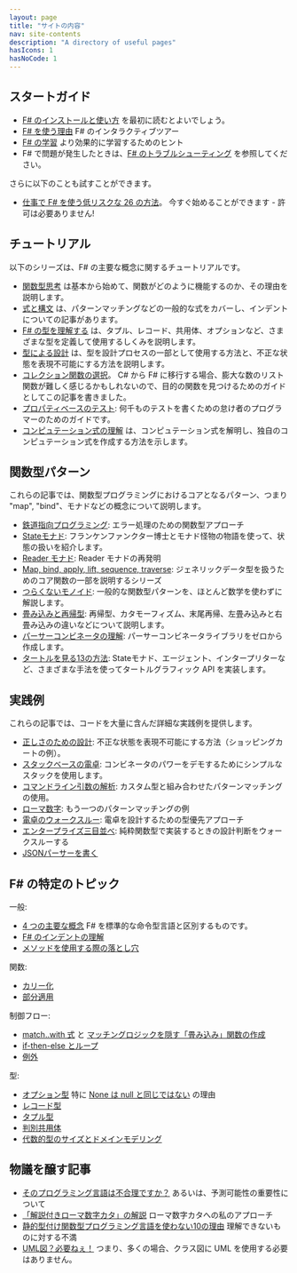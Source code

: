 ```yaml
---
layout: page
title: "サイトの内容"
nav: site-contents
description: "A directory of useful pages"
hasIcons: 1
hasNoCode: 1
---
```



## スタートガイド

* [F# のインストールと使い方](installing-and-using.html) を最初に読むとよいでしょう。
* [F# を使う理由](why-use-fsharp.html) F# のインタラクティブツアー
* [F# の学習](learning-fsharp.html) より効果的に学習するためのヒント
* F# で問題が発生したときは、[F# のトラブルシューティング](troubleshooting-fsharp.html) を参照してください。

さらに以下のことも試すことができます。

* [仕事で F# を使う低リスクな 26 の方法](posts/low-risk-ways-to-use-fsharp-at-work.html)。 今すぐ始めることができます - 許可は必要ありません!

## チュートリアル

以下のシリーズは、F# の主要な概念に関するチュートリアルです。

* [関数型思考](series/thinking-functionally.html) は基本から始めて、関数がどのように機能するのか、その理由を説明します。
* [式と構文](series/expressions-and-syntax.html) は、パターンマッチングなどの一般的な式をカバーし、インデントについての記事があります。
* [F# の型を理解する](series/understanding-fsharp-types.html) は、タプル、レコード、共用体、オプションなど、さまざまな型を定義して使用するしくみを説明します。
* [型による設計](series/designing-with-types.html) は、型を設計プロセスの一部として使用する方法と、不正な状態を表現不可能にする方法を説明します。
* [コレクション関数の選択](posts/list-module-functions.html)。 C# から F# に移行する場合、膨大な数のリスト関数が難しく感じるかもしれないので、目的の関数を見つけるためのガイドとしてこの記事を書きました。
* [プロパティベースのテスト](posts/property-based-testing.html): 何千ものテストを書くための怠け者のプログラマーのためのガイドです。
* [コンピュテーション式の理解](series/computation-expressions.html) は、コンピュテーション式を解明し、独自のコンピュテーション式を作成する方法を示します。

## 関数型パターン

これらの記事では、関数型プログラミングにおけるコアとなるパターン、つまり "map", "bind"、モナドなどの概念について説明します。

* [鉄道指向プログラミング](posts/recipe-part2.html): エラー処理のための関数型アプローチ
* [Stateモナド](series/handling-state.html): フランケンファンクター博士とモナド怪物の物語を使って、状態の扱いを紹介します。
* [Reader モナド](posts/elevated-world-6.html): Reader モナドの再発明
* [Map, bind, apply, lift, sequence, traverse](series/map-and-bind-and-apply-oh-my.html): ジェネリックデータ型を扱うためのコア関数の一部を説明するシリーズ
* [つらくないモノイド](posts/monoids-without-tears.html): 一般的な関数型パターンを、ほとんど数学を使わずに解説します。
* [畳み込みと再帰型](series/recursive-types-and-folds.html): 再帰型、カタモーフィズム、末尾再帰、左畳み込みと右畳み込みの違いなどについて説明します。
* [パーサーコンビネータの理解](posts/understanding-parser-combinators.html): パーサーコンビネータライブラリをゼロから作成します。
* [タートルを見る13の方法](posts/13-ways-of-looking-at-a-turtle.html): Stateモナド、エージェント、インタープリターなど、さまざまな手法を使ってタートルグラフィック API を実装します。

## 実践例

これらの記事では、コードを大量に含んだ詳細な実践例を提供します。

* [正しさのための設計](posts/designing-for-correctness.html): 不正な状態を表現不可能にする方法（ショッピングカートの例）。
* [スタックベースの電卓](posts/stack-based-calculator.html): コンビネータのパワーをデモするためにシンプルなスタックを使用します。
* [コマンドライン引数の解析](posts/pattern-matching-command-line.html): カスタム型と組み合わせたパターンマッチングの使用。
* [ローマ数字](posts/roman-numerals.html): もう一つのパターンマッチングの例
* [電卓のウォークスルー](posts/calculator-design.html): 電卓を設計するための型優先アプローチ
* [エンタープライズ三目並べ](posts/enterprise-tic-tac-toe.html): 純粋関数型で実装するときの設計判断をウォークスルーする
* [JSONパーサーを書く](posts/understanding-parser-combinators-4.html)

## F# の特定のトピック

一般:

* [4 つの主要な概念](posts/key-concepts.html) F# を標準的な命令型言語と区別するものです。
* [F# のインデントの理解](posts/fsharp-syntax.html)
* [メソッドを使用する際の落とし穴](posts/type-extensions.html#downsides-of-methods)

関数:

* [カリー化](posts/currying.html)
* [部分適用](posts/partial-application.html)

制御フロー:

* [match..with 式](posts/match-expression.html) と [マッチングロジックを隠す「畳み込み」関数の作成](posts/match-expression.html#folds)
* [if-then-else とループ](posts/control-flow-expressions.html)
* [例外](posts/exceptions.html)

型:

* [オプション型](posts/the-option-type.html) 特に [None は null と同じではない](posts/the-option-type.html#option-is-not-null) の理由
* [レコード型](posts/records.html)
* [タプル型](posts/tuples.html)
* [判別共用体](posts/the-option-type.html)
* [代数的型のサイズとドメインモデリング](posts/type-size-and-design.html)

## 物議を醸す記事

* [そのプログラミング言語は不合理ですか？](posts/is-your-language-unreasonable.html) あるいは、予測可能性の重要性について
* [「解説付きローマ数字カタ」の解説](posts/roman-numeral-kata.html) ローマ数字カタへの私のアプローチ
* [静的型付け関数型プログラミング言語を使わない10の理由](posts/ten-reasons-not-to-use-a-functional-programming-language.html) 理解できないものに対する不満
* [UML図？必要ねぇ！](posts/no-uml-diagrams.html) つまり、多くの場合、クラス図に UML を使用する必要はありません。
